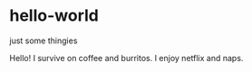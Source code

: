 # hello-world
just some thingies

Hello!
I survive on coffee and burritos.
I enjoy netflix and naps.
